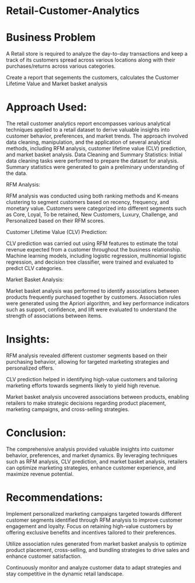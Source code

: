 # Retail-Customer-Analytics
# Business Problem
A Retail store is required to analyze the day-to-day transactions and keep a track of its customers spread across various locations along with their purchases/returns across various categories.

Create a report that segements the customers, calculates the Customer Lifetime Value and Market basket analysis


# Approach Used:
The retail customer analytics report encompasses various analytical techniques applied to a retail dataset to derive valuable insights into customer behavior, preferences, and market trends. The approach involved data cleaning, manipulation, and the application of several analytical methods, including RFM analysis, customer lifetime value (CLV) prediction, and market basket analysis.
Data Cleaning and Summary Statistics: Initial data cleaning tasks were performed to prepare the dataset for analysis. Summary statistics were generated to gain a preliminary understanding of the data.

RFM Analysis:

RFM analysis was conducted using both ranking methods and K-means clustering to segment customers based on recency, frequency, and monetary value.
Customers were categorized into different segments such as Core, Loyal, To be retained, New Customers, Luxury, Challenge, and Personalized based on their RFM scores.

Customer Lifetime Value (CLV) Prediction:

CLV prediction was carried out using RFM features to estimate the total revenue expected from a customer throughout the business relationship.
Machine learning models, including logistic regression, multinomial logistic regression, and decision tree classifier, were trained and evaluated to predict CLV categories.

Market Basket Analysis:

Market basket analysis was performed to identify associations between products frequently purchased together by customers.
Association rules were generated using the Apriori algorithm, and key performance indicators such as support, confidence, and lift were evaluated to understand the strength of associations between items.

# Insights:

RFM analysis revealed different customer segments based on their purchasing behavior, allowing for targeted marketing strategies and personalized offers.

CLV prediction helped in identifying high-value customers and tailoring marketing efforts towards segments likely to yield high revenue.

Market basket analysis uncovered associations between products, enabling retailers to make strategic decisions regarding product placement, marketing campaigns, and cross-selling strategies.

# Conclusion:

The comprehensive analysis provided valuable insights into customer behavior, preferences, and market dynamics. By leveraging techniques such as RFM analysis, CLV prediction, and market basket analysis, retailers can optimize marketing strategies, enhance customer experience, and maximize revenue potential.

# Recommendations:

Implement personalized marketing campaigns targeted towards different customer segments identified through RFM analysis to improve customer engagement and loyalty.
Focus on retaining high-value customers by offering exclusive benefits and incentives tailored to their preferences.

Utilize association rules generated from market basket analysis to optimize product placement, cross-selling, and bundling strategies to drive sales and enhance customer satisfaction.

Continuously monitor and analyze customer data to adapt strategies and stay competitive in the dynamic retail landscape.
